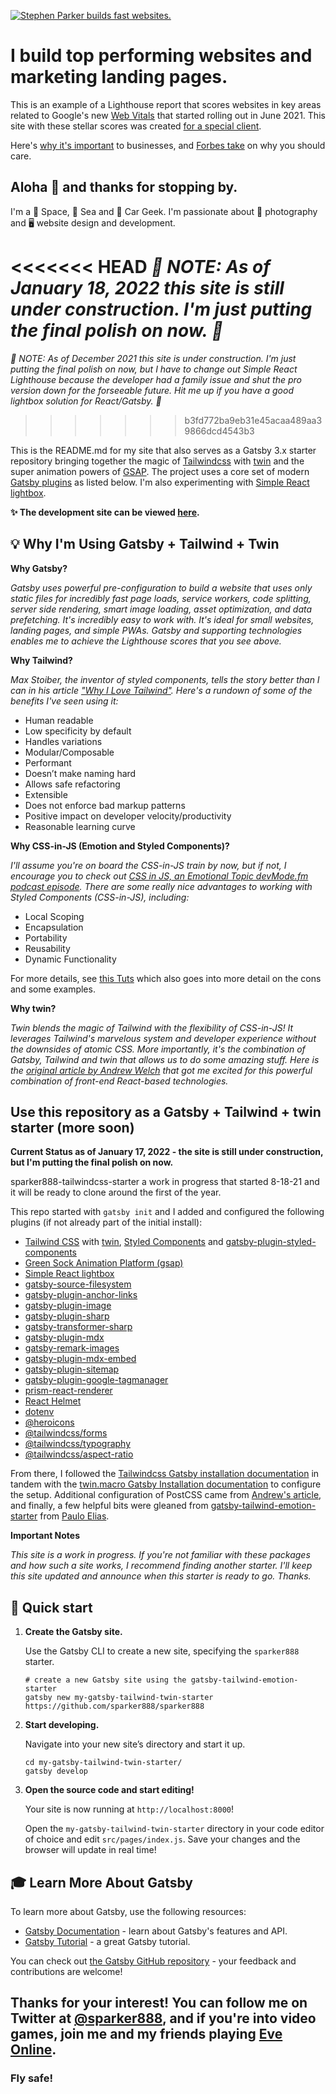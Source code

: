[![Stephen Parker builds fast websites.](https://res.cloudinary.com/gravital-digital/image/upload/v1629435211/lighthouse-performance_szftjp.png)](https://www.linkedin.com/in/sparker888/)

# I build top performing websites and marketing landing pages.

This is an example of a Lighthouse report that scores websites in key areas related to Google's new [Web Vitals](https://support.google.com/webmasters/answer/9205520?hl=en) that started rolling out in June 2021. This site with these stellar scores was created [for a special client](https://www.benevolentseniorservices.com).

Here's [why it's important](https://gravitaldigital.com/blog/googles-biggest-algorithm-change-goes-live-in-june/) to businesses, and [Forbes take](https://www.forbes.com/sites/forbesagencycouncil/2021/07/08/what-are-googles-new-core-web-vitals--why-should-your-business-care-about-them/?sh=5f8fc4f85989) on why you should care.

## Aloha 🤙 and thanks for stopping by.

I'm a 🚀 Space, 🐬 Sea and 🚗 Car Geek. I'm passionate about 📸 photography and 🖥️ website design and development.

<<<<<<< HEAD
*🚧 NOTE: As of January 18, 2022 this site is still under construction. I'm just putting the final polish on now. 🚧*
=======
*🚧 NOTE: As of December 2021 this site is under construction. I'm just putting the final polish on now, but I have to change out Simple React Lighthouse because the developer had a family issue and shut the pro version down for the forseeable future. Hit me up if you have a good lightbox solution for React/Gatsby. 🚧*
>>>>>>> b3fd772ba9eb31e45acaa489aa39866dcd4543b3

This is the README.md for my site that also serves as a Gatsby 3.x starter repository bringing together the magic of [Tailwindcss](https://tailwindcss.com/) with [twin](https://github.com/ben-rogerson/twin.macro) and the super animation powers of [GSAP](https://greensock.com/). The project uses a core set of modern [Gatsby plugins](https://www.gatsbyjs.com/plugins) as listed below. I'm also experimenting with [Simple React lightbox](https://simple-react-lightbox.dev/).

**✨ The development site can be viewed [here](https://zen-jennings-d17986.netlify.app/).**

## 💡 Why I'm Using Gatsby + Tailwind + Twin

**Why Gatsby?**

*Gatsby uses powerful pre-configuration to build a website that uses only static files for incredibly fast page loads, service workers, code splitting, server side rendering, smart image loading, asset optimization, and data prefetching. It's incredibly easy to work with. It's ideal for small websites, landing pages, and simple PWAs. Gatsby and supporting technologies enables me to achieve the Lighthouse scores that you see above.*

**Why Tailwind?**

*Max Stoiber, the inventor of styled components, tells the story better than I can in his article ["Why I Love Tailwind"](https://mxstbr.com/thoughts/tailwind/). Here's a rundown of some of the benefits I've seen using it:*

* Human readable
* Low specificity by default
* Handles variations
* Modular/Composable
* Performant
* Doesn’t make naming hard
* Allows safe refactoring
* Extensible
* Does not enforce bad markup patterns
* Positive impact on developer velocity/productivity
* Reasonable learning curve

**Why CSS-in-JS (Emotion and Styled Components)?**

*I'll assume you're on board the CSS-in-JS train by now, but if not, I encourage you to check out [CSS in JS, an Emotional Topic devMode.fm podcast episode](https://devmode.fm/episodes/css-in-js-an-emotional-topic). There are some really nice advantages to working with Styled Components (CSS-in-JS), including:*

* Local Scoping
* Encapsulation
* Portability
* Reusability
* Dynamic Functionality

For more details, see [this Tuts](https://webdesign.tutsplus.com/articles/an-introduction-to-css-in-js-examples-pros-and-cons--cms-33574) which also goes into more detail on the cons and some examples.

**Why twin?**

*Twin blends the magic of Tailwind with the flexibility of CSS-in-JS! It leverages Tailwind's marvelous system and developer experience without the downsides of atomic CSS. More importantly, it's the combination of Gatsby, Tailwind and twin that allows us to do some amazing stuff. Here is the [original article by Andrew Welch](https://nystudio107.com/blog/using-tailwind-css-with-gatsby-react-emotion-styled-components) that got me excited for this powerful combination of front-end React-based technologies.*

## Use this repository as a Gatsby + Tailwind + twin starter (more soon)

**Current Status as of January 17, 2022 - the site is still under construction, but I'm putting the final polish on now.** 

sparker888-tailwindcss-starter a work in progress that started 8-18-21 and it will be ready to clone around the first of the year.

This repo started with `gatsby init` and I added and configured the following plugins (if not already part of the initial install):

- [Tailwind CSS](https://tailwindcss.com/) with [twin](https://github.com/ben-rogerson/twin.examples/tree/master/gatsby-styled-components), [Styled Components](https://github.com/ben-rogerson/twin.examples/tree/master/gatsby-styled-components) and [gatsby-plugin-styled-components](https://www.gatsbyjs.com/plugins/gatsby-plugin-styled-components/)
- [Green Sock Animation Platform (gsap)](https://greensock.com/blog/learning/react/)
- [Simple React lightbox](https://simple-react-lightbox.dev/)
- [gatsby-source-filesystem](https://www.gatsbyjs.com/plugins/gatsby-source-filesystem)
- [gatsby-plugin-anchor-links](https://www.gatsbyjs.com/plugins/gatsby-plugin-anchor-links/)
- [gatsby-plugin-image](https://www.gatsbyjs.com/plugins/gatsby-plugin-image)
- [gatsby-plugin-sharp](https://www.gatsbyjs.com/plugins/gatsby-plugin-sharp)
- [gatsby-transformer-sharp](https://www.gatsbyjs.com/plugins/gatsby-transformer-shar)
- [gatsby-plugin-mdx](https://www.gatsbyjs.com/plugins/gatsby-plugin-mdx)
- [gatsby-remark-images](https://www.gatsbyjs.com/plugins/gatsby-remark-images/)
- [gatsby-plugin-mdx-embed](https://www.gatsbyjs.com/plugins/gatsby-plugin-mdx-embed/)
- [gatsby-plugin-sitemap](https://www.gatsbyjs.com/plugins/gatsby-plugin-sitemap)
- [gatsby-plugin-google-tagmanager](https://www.gatsbyjs.com/plugins/gatsby-plugin-google-tagmanager)
- [prism-react-renderer](https://github.com/FormidableLabs/prism-react-renderer)
- [React Helmet](https://www.gatsbyjs.com/plugins/gatsby-plugin-react-helmet)
- [dotenv](https://www.npmjs.com/package/dotenv)
- [@heroicons](https://github.com/tailwindlabs/heroicons)
- [@tailwindcss/forms](https://github.com/tailwindlabs/tailwindcss-forms)
- [@tailwindcss/typography](https://github.com/tailwindlabs/tailwindcss-typography)
- [@tailwindcss/aspect-ratio](https://github.com/tailwindlabs/tailwindcss-aspect-ratio)

From there, I followed the [Tailwindcss Gatsby installation documentation](https://tailwindcss.com/docs/guides/gatsby) in tandem with the [twin.macro Gatsby Installation documentation](https://github.com/ben-rogerson/twin.examples/tree/master/gatsby-styled-components) to configure the setup. Additional configuration of PostCSS came from [Andrew's article](https://nystudio107.com/blog/using-tailwind-css-with-gatsby-react-emotion-styled-components), and finally, a few helpful bits were gleaned from [gatsby-tailwind-emotion-starter](https://github.com/pauloelias/gatsby-tailwind-emotion-starter) from [Paulo Elias](https://github.com/pauloelias).

**Important Notes**

*This site is a work in progress. If you're not familiar with these packages and how such a site works, I recommend finding another starter. I'll keep this site updated and announce when this starter is ready to go. Thanks.*

## 🚀 Quick start

1.  **Create the Gatsby site.**

    Use the Gatsby CLI to create a new site, specifying the `sparker888` starter.

    ```shell
    # create a new Gatsby site using the gatsby-tailwind-emotion-starter
    gatsby new my-gatsby-tailwind-twin-starter https://github.com/sparker888/sparker888
    ```

2.  **Start developing.**

    Navigate into your new site’s directory and start it up.

    ```shell
    cd my-gatsby-tailwind-twin-starter/
    gatsby develop
    ```

3.  **Open the source code and start editing!**

    Your site is now running at `http://localhost:8000`!

    Open the `my-gatsby-tailwind-twin-starter` directory in your code editor of choice and edit `src/pages/index.js`. Save your changes and the browser will update in real time!

## 🎓 Learn More About Gatsby

To learn more about Gatsby, use the following resources:

- [Gatsby Documentation](https://www.gatsbyjs.com/docs/) - learn about Gatsby's features and API.
- [Gatsby Tutorial](https://www.gatsbyjs.com/tutorial/) - a great Gatsby tutorial.

You can check out [the Gatsby GitHub repository](https://github.com/gatsbyjs/gatsby) - your feedback and contributions are welcome!

## Thanks for your interest! You can follow me on Twitter at [@sparker888](https://www.twitter.com/sparker888), and if you're into video games, join me and my friends playing [Eve Online](https://www.eveonline.com/signup?invc=bed0f5cf-ea4b-4c92-9128-b76165d69757).

### Fly safe!
